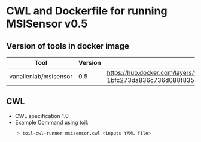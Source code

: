 # CWL and Dockerfile for running MSISensor v0.5

## Version of tools in docker image

| Tool	| Version	| Location	|
|---	|---	|---	|
| vanallenlab/msisensor  	| 0.5  	|  https://hub.docker.com/layers/vanallenlab/msisensor/0.5/images/sha256-1bfc273da836c736d088f83597370e4f39e46aa1d44a94e8e397825dfa9132ab	|

## CWL

- CWL specification 1.0
- Example Command using [toil](https://toil.readthedocs.io):

```bash
    > toil-cwl-runner msisensor.cwl <inputs YAML file>
```
